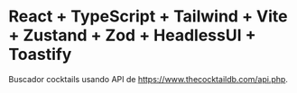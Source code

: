 # React + TypeScript + Tailwind + Vite + Zustand + Zod + HeadlessUI + Toastify

Buscador cocktails usando API de https://www.thecocktaildb.com/api.php.
